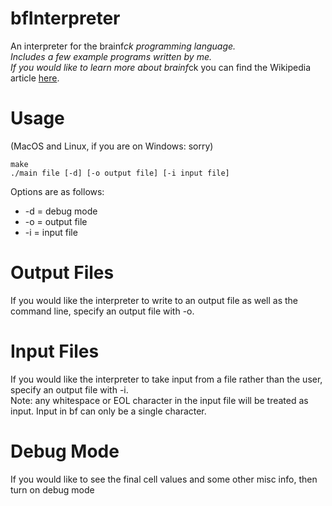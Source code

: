 # bfInterpreter  
An interpreter for the brainf*ck programming language.  
Includes a few example programs written by me.  
If you would like to learn more about brainf*ck you can find the Wikipedia article [here](https://en.wikipedia.org/wiki/Brainfuck).  
# Usage  
(MacOS and Linux, if you are on Windows: sorry)  
  
    make  
    ./main file [-d] [-o output file] [-i input file]  
Options are as follows:  
* -d = debug mode  
* -o = output file  
* -i = input file
# Output Files  
If you would like the interpreter to write to an output file as well as the command line, specify an output file with -o.  
# Input Files  
If you would like the interpreter to take input from a file rather than the user, specify an output file with -i.  
Note: any whitespace or EOL character in the input file will be treated as input. Input in bf can only be a single character.  
# Debug Mode
If you would like to see the final cell values and some other misc info, then turn on debug mode
